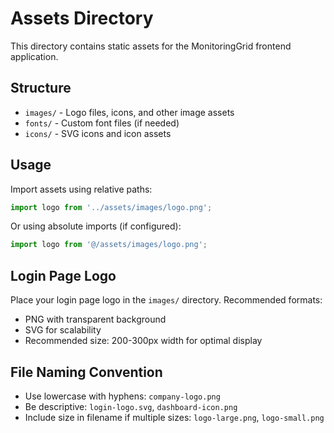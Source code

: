 # Assets Directory

This directory contains static assets for the MonitoringGrid frontend application.

## Structure
- `images/` - Logo files, icons, and other image assets
- `fonts/` - Custom font files (if needed)
- `icons/` - SVG icons and icon assets

## Usage
Import assets using relative paths:
```typescript
import logo from '../assets/images/logo.png';
```

Or using absolute imports (if configured):
```typescript
import logo from '@/assets/images/logo.png';
```

## Login Page Logo
Place your login page logo in the `images/` directory. Recommended formats:
- PNG with transparent background
- SVG for scalability
- Recommended size: 200-300px width for optimal display

## File Naming Convention
- Use lowercase with hyphens: `company-logo.png`
- Be descriptive: `login-logo.svg`, `dashboard-icon.png`
- Include size in filename if multiple sizes: `logo-large.png`, `logo-small.png`
